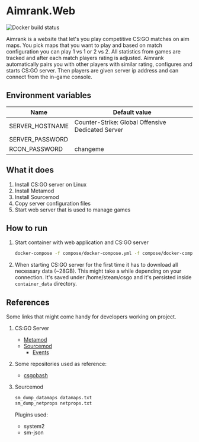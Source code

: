 # Aimrank.Web

![Docker build status](https://github.com/mariusz-ba/aimrank/workflows/Build/badge.svg)

Aimrank is a website that let's you play competitive CS:GO matches on aim maps. You pick maps that you want to play and based on match configuration you can play 1 vs 1 or 2 vs 2. All statistics from games are tracked and after each match players rating is adjusted. Aimrank automatically pairs you with other players with similar rating, configures and starts CS:GO server. Then players are given server ip address and can connect from the in-game console.

## Environment variables

|Name                 |Default value|
|---------------------|-------------|
|SERVER_HOSTNAME      |Counter-Strike: Global Offensive Dedicated Server|
|SERVER_PASSWORD      ||
|RCON_PASSWORD        |changeme|

## What it does

1. Install CS:GO server on Linux
2. Install Metamod
3. Install Sourcemod
4. Copy server configuration files
5. Start web server that is used to manage games

## How to run

1. Start container with web application and CS:GO server
   ```bash
   docker-compose -f compose/docker-compose.yml -f compose/docker-compose.development.yml up
   ```
   
2. When starting CS:GO server for the first time it has to download all necessary data (~28GB). This might take a while depending on
   your connection. It's saved under /home/steam/csgo and it's persisted inside `container_data` directory.
   
## References

Some links that might come handy for developers working on project.

1. CS:GO Server 

    - [Metamod](https://wiki.alliedmods.net/Category:Metamod:Source_Documentation)
    - [Sourcemod](https://wiki.alliedmods.net/Category:SourceMod_Documentation)
      - [Events](https://wiki.alliedmods.net/Counter-Strike:_Global_Offensive_Events)
 
2. Some repositories used as reference:

   - [csgobash](https://github.com/jpcanoso/csgobash)
   
3. Sourcemod
   
   ```bash
   sm_dump_datamaps datamaps.txt
   sm_dump_netprops netprops.txt
   ```
   
   Plugins used:

   - system2
   - sm-json
